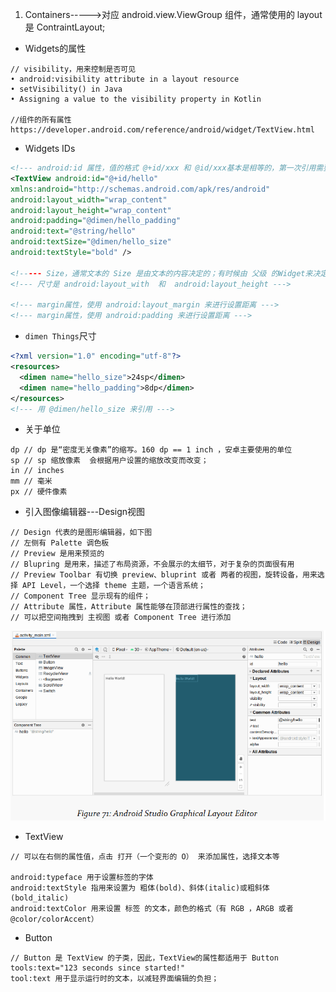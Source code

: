 1. Containers----->对应 android.view.ViewGroup 组件，通常使用的 layout 是 ContraintLayout;

- Widgets的属性

```properties
// visibility，用来控制是否可见
• android:visibility attribute in a layout resource
• setVisibility() in Java
• Assigning a value to the visibility property in Kotlin

//组件的所有属性
https://developer.android.com/reference/android/widget/TextView.html
```

- Widgets IDs

```xml
<!--- android:id 属性，值的格式 @+id/xxx 和 @id/xxx基本是相等的，第一次引用需要 + 号，第二次则可以不用 ----->
<TextView android:id="@+id/hello"
xmlns:android="http://schemas.android.com/apk/res/android"
android:layout_width="wrap_content"
android:layout_height="wrap_content"
android:padding="@dimen/hello_padding"
android:text="@string/hello"
android:textSize="@dimen/hello_size"
android:textStyle="bold" />

<!----- Size，通常文本的 Size 是由文本的内容决定的；有时候由 父级 的Widget来决定；有时候，则由提供的一系列的尺寸来决定  ------>
<!--- 尺寸是 android:layout_with  和  android:layout_height --->

<!--- margin属性，使用 android:layout_margin 来进行设置距离 --->
<!--- margin属性，使用 android:padding 来进行设置距离 --->
```

- `dimen Things`尺寸

```xml
<?xml version="1.0" encoding="utf-8"?>
<resources>
  <dimen name="hello_size">24sp</dimen>
  <dimen name="hello_padding">8dp</dimen>
</resources>
<!--- 用 @dimen/hello_size 来引用 --->
```

- 关于单位

```properties
dp // dp 是“密度无关像素”的缩写。160 dp == 1 inch ，安卓主要使用的单位
sp // sp 缩放像素  会根据用户设置的缩放改变而改变；
in // inches
mm // 毫米
px // 硬件像素
```

- 引入图像编辑器---Design视图

```properties
// Design 代表的是图形编辑器，如下图
// 左侧有 Palette 调色板
// Preview 是用来预览的
// Blupring 是用来，描述了布局资源，不会展示的太细节，对于复杂的页面很有用
// Preview Toolbar 有切换 preview、bluprint 或者 两者的视图，旋转设备，用来选择 API Level，一个选择 theme 主题，一个语言系统；
// Component Tree 显示现有的组件；
// Attribute 属性，Attribute 属性能够在顶部进行属性的查找；
// 可以把空间拖拽到 主视图 或者 Component Tree 进行添加
```

![design](./design.png)

- TextView

```properties
// 可以在右侧的属性值，点击 打开（一个变形的 O） 来添加属性，选择文本等

android:typeface 用于设置标签的字体
android:textStyle 指用来设置为 粗体(bold)、斜体(italic)或粗斜体(bold_italic)
android:textColor 用来设置 标签 的文本，颜色的格式（有 RGB ，ARGB 或者 @color/colorAccent）
```

- Button

```properties
// Button 是 TextView 的子类，因此，TextView的属性都适用于 Button
tools:text="123 seconds since started!"
tool:text 用于显示运行时的文本，以减轻界面编辑的负担；
```

